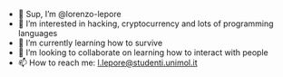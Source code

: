 - 👋 Sup, I’m @lorenzo-lepore
- 👀 I’m interested in hacking, cryptocurrency and lots of programming languages
- 🌱 I’m currently learning how to survive
- 💞️ I’m looking to collaborate on learning how to interact with people
- 📫 How to reach me: l.lepore@studenti.unimol.it
